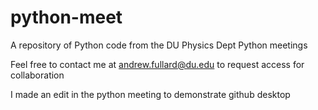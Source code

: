 # python-meet
A repository of Python code from the DU Physics Dept Python meetings

Feel free to contact me at andrew.fullard@du.edu to request access for collaboration

I made an edit in the python meeting to demonstrate github desktop

